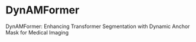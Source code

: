 # DynAMFormer
DynAMFormer: Enhancing Transformer Segmentation with Dynamic Anchor Mask for Medical Imaging
